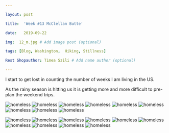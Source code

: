 ```yaml
---

layout: post

title:  'Week #13 McClellan Butte'

date:   2019-09-22

img:  12_m.jpg # Add image post (optional)

tags: [Blog, Washington,  Hiking, Stillness]

Rest Shopauthor: Timea Szili # Add name author (optional)

---
```


I start to get lost in counting the number of weeks I am living in the US. 

As the rainy season is hitting us it is getting more and more difficult to pre-plan the weekend trips.

![homeless]({{site.baseurl}}/assets/img/12_1.jpg) 
![homeless]({{site.baseurl}}/assets/img/12_2.jpg)
![homeless]({{site.baseurl}}/assets/img/12_3.jpg) 
![homeless]({{site.baseurl}}/assets/img/12_4.jpg) 
![homeless]({{site.baseurl}}/assets/img/12_5.jpg) 
![homeless]({{site.baseurl}}/assets/img/12_6.jpg) 
![homeless]({{site.baseurl}}/assets/img/12_7.jpg) 
![homeless]({{site.baseurl}}/assets/img/12_8.jpg) 
![homeless]({{site.baseurl}}/assets/img/12_9.jpg) 

![homeless]({{site.baseurl}}/assets/img/12_20.jpg) 
![homeless]({{site.baseurl}}/assets/img/12_21.jpg) 
![homeless]({{site.baseurl}}/assets/img/12_22.jpg) 
![homeless]({{site.baseurl}}/assets/img/12_23.jpg)
![homeless]({{site.baseurl}}/assets/img/12_24.jpg) 
![homeless]({{site.baseurl}}/assets/img/12_25.jpg) 
![homeless]({{site.baseurl}}/assets/img/12_26.jpg) 
![homeless]({{site.baseurl}}/assets/img/12_27.jpg)
![homeless]({{site.baseurl}}/assets/img/12_28.jpg) 
![homeless]({{site.baseurl}}/assets/img/12_29.jpg) 



